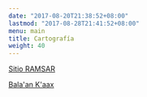```yaml
---
date: "2017-08-20T21:38:52+08:00"
lastmod: "2017-08-28T21:41:52+08:00"
menu: main
title: Cartografía
weight: 40
---
```






[Sitio RAMSAR](https://rsis.ramsar.org/)


[Bala'an K'aax](https://rsis.ramsar.org/RISapp/files/40134188/pictures/MX1332map.pdf?language=es)